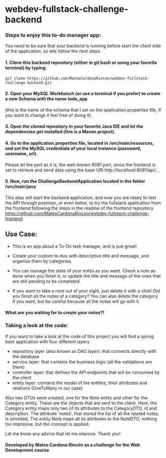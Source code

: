 # webdev-fullstack-challenge-backend

### Steps to enjoy this to-do manager app:
You need to be sure that your backend is running before start the client side of the application, so lets follow the next steps
#### 1. Clone this backend repository (either in git bash or using your favorite terminal) by typing:
    git clone https://github.com/MateoCardonaRincon/webdev-fullstack-challenge-backend.git
#### 2. Open your MySQL Workbench (or use a terminal if you prefer) to create a new Schema with the name todo_app
(this is the name of the schema that I set on the application.properties file, if you want to change it feel free of doing it).
#### 3. Open the cloned repository in your favorite Java IDE and let the dependencies get installed (this is a Maven project).
#### 4. Go to the application.properties file, located in /src/main/resources, and set the MySQL credentials of your local instance (password, username, url).
Please let the port as it is, the well-known 8081 port, since the frontend is set to retrieve and send data using the base URI http://localhost:8081/api/...
#### 5. Now, run the ChallengeBackendApplication located in the folder /src/main/java
This step will start the backend application, and now you are ready to test the API through postman,
or even better, to try the fullstack application from the frontend following the steps in the readme of the frontend repository
https://github.com/MateoCardonaRincon/webdev-fullstack-challenge-frontend

## Use Case:

  - This is an app about a To-Do task manager, and is just great!

  - Create your custom to-dos with descriptive title and message, and organize them by categories.

  - You can manage the state of your notes as you want. Check a note as done when you finish it, or update the title and message of the ones that are still pending to be completed.

  - If you want to take a note out of your sight, just delete it with a click! Did you finish all the notes of a category? You can also delete the category if you want,
but be careful because all the notes will go with it.

#### What are you waiting for to create your notes?!

### Taking a look at the code:

If you want to take a look at the code of this project you will find a spring boot application with four different layers
 - repository layer (also known as DAO layer): that connects directly with the database
 - service layer: that contains the business logic (all the validations are there)
 - controller layer: that defines the API endpoints that will be consumed by the client
 - entity layer: contains the model of the entities, their attributes and relations (OneToMany in our case)

Also two DTOs were created, one for the Note entity and other for the Category entity. These are the objects that are sent to the client.
Here, the Category entity maps only two of its attributes to the CategoryDTO, id and description.
The attribute 'notes', that stored the list of all the related notes, is ommited.
The entity Note maps all its attributes to the NoteDTO, nothing too impresive, but the concept is applied.

Let me know any advice that let me improve. Thank you!

#### Developed by Mateo Cardona Rincón as a challenge for the Web Development course
